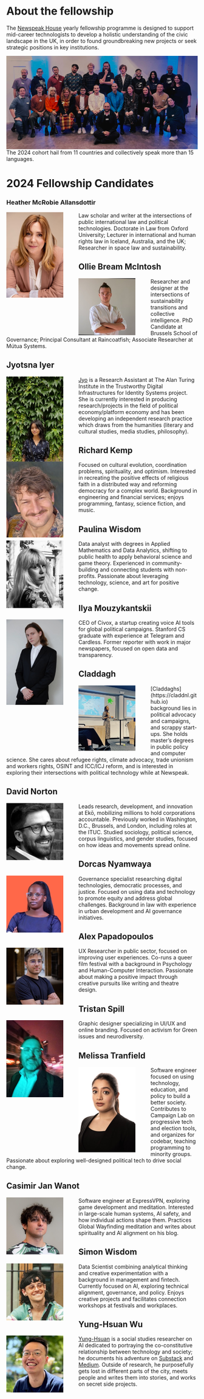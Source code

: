 # About the fellowship

The [Newspeak House](https://newspeak.house) yearly fellowship programme is designed to support mid-career technologists to develop a holistic understanding of the civic landscape in the UK, in order to found groundbreaking new projects or seek strategic positions in key institutions.

<img src="images/induction-group-photo-small.jpg" alt="Cohort Group Photo" align="center">
The 2024 cohort hail from 11 countries and collectively speak more than 15 languages.

# 2024 Fellowship Candidates
### Heather McRobie Allansdottir
<img src="images/Heather.jpeg" alt="Logo" width="150" align="left" style="margin-right:40px">

Law scholar and writer at the intersections of public international law and political technologies. Doctorate in Law from Oxford University; Lecturer in international and human rights law in Iceland, Australia, and the UK; Researcher in space law and sustainability.

## Ollie Bream McIntosh
<img src="images/Ollie.jpeg" alt="Logo" width="150" align="left" style="margin-right:40px">

Researcher and designer at the intersections of sustainability transitions and collective intelligence. PhD Candidate at Brussels School of Governance; Principal Consultant at Raincoatfish; Associate Researcher at Mútua Systems.

## Jyotsna Iyer 
<img src="images/Jyo.jpeg" alt="Logo" width="150" align="left" style="margin-right:40px">

<a href="https://jyotsna-iy.github.io/">Jyo</a> is a Research Assistant at The Alan Turing Institute in the Trustworthy Digital Infrastructures for Identity Systems project. She is currently interested in producing research/projects in the field of political economy/platform economy and has been developing an independent research practice which draws from the humanities (literary and cultural studies, media studies, philosophy).

## Richard Kemp
<img src="images/Richard.jpeg" alt="Logo" width="150" align="left" style="margin-right:40px">

Focused on cultural evolution, coordination problems, spirituality, and optimism. Interested in recreating the positive effects of religious faith in a distributed way and reforming democracy for a complex world. Background in engineering and financial services; enjoys programming, fantasy, science fiction, and music.

## Paulina Wisdom
<img src="images/Paulina.jpeg" alt="Logo" width="150" align="left" style="margin-right:40px">

Data analyst with degrees in Applied Mathematics and Data Analytics, shifting to public health to apply behavioral science and game theory. Experienced in community-building and connecting students with non-profits. Passionate about leveraging technology, science, and art for positive change.

## Ilya Mouzykantskii
<img src="images/Ilya.jpeg" alt="Logo" width="150" align="left" style="margin-right:40px">

CEO of Civox, a startup creating voice AI tools for global political campaigns. Stanford CS graduate with experience at Telegram and Cardless. Former reporter with work in major newspapers, focused on open data and transparency.

## Claddagh
<img src="images/Claddagh.jpeg" alt="Logo" width="150" align="left" style="margin-right:40px">
[Claddaghs](https://claddnl.github.io) background lies in political advocacy and campaigns, and scrappy start-ups. She holds master’s degrees in public policy and computer science. She cares about refugee rights, climate advocacy, trade unionism and workers rights, OSINT and ICC/ICJ reform, and is interested in exploring their intersections with political technology while at Newspeak. 

## David Norton
<img src="images/David.jpeg" alt="Logo" width="150" align="left" style="margin-right:40px">

Leads research, development, and innovation at Ekō, mobilizing millions to hold corporations accountable. Previously worked in Washington, D.C., Brussels, and London, including roles at the ITUC. Studied sociology, political science, corpus linguistics, and gender studies, focused on how ideas and movements spread online.

## Dorcas Nyamwaya
<img src="images/Dorcas.jpeg" alt="Logo" width="150" align="left" style="margin-right:40px">

Governance specialist researching digital technologies, democratic processes, and justice. Focused on using data and technology to promote equity and address global challenges. Background in law with experience in urban development and AI governance initiatives.

## Alex Papadopoulos
<img src="images/Alex.jpeg" alt="Logo" width="150" align="left" style="margin-right:40px">

UX Researcher in public sector, focused on improving user experiences. Co-runs a queer film festival with a background in Psychology and Human-Computer Interaction. Passionate about making a positive impact through creative pursuits like writing and theatre design.

## Tristan Spill
<img src="images/Tristan.jpeg" alt="Logo" width="150" align="left" style="margin-right:40px">

Graphic designer specializing in UI/UX and online branding. Focused on activism for Green issues and neurodiversity.

## Melissa Tranfield
<img src="images/Mel.jpeg" alt="Logo" width="150" align="left" style="margin-right:40px">

Software engineer focused on using technology, education, and policy to build a better society. Contributes to Campaign Lab on progressive tech and election tools, and organizes for codebar, teaching programming to minority groups. Passionate about exploring well-designed political tech to drive social change.

## Casimir Jan Wanot
<img src="images/Casimir.jpeg" alt="Logo" width="150" align="left" style="margin-right:40px">

Software engineer at ExpressVPN, exploring game development and meditation. Interested in large-scale human systems, AI safety, and how individual actions shape them. Practices Global Wayfinding meditation and writes about spirituality and AI alignment on his blog.

## Simon Wisdom
<img src="images/Simon.jpeg" alt="Logo" width="150" align="left" style="margin-right:40px">

Data Scientist combining analytical thinking and creative experimentation with a background in management and fintech. Currently focused on AI, exploring technical alignment, governance, and policy. Enjoys creative projects and facilitates connection workshops at festivals and workplaces.

## Yung-Hsuan Wu
<img src="images/Yung-Hsuan.jpeg" alt="Logo" width="150" align="left" style="margin-right:40px">

[Yung-Hsuan](https://yunghsuanwu.com/) is a social studies researcher on AI dedicated to portraying the co-constitutive relationship between technology and society; he documents his adventure on [Substack](https://embeddedsociologist.substack.com/) and [Medium](https://medium.com/livres-se). Outside of research, he purposefully gets lost in different parts of the city, meets people and writes them into stories, and works on secret side projects.

